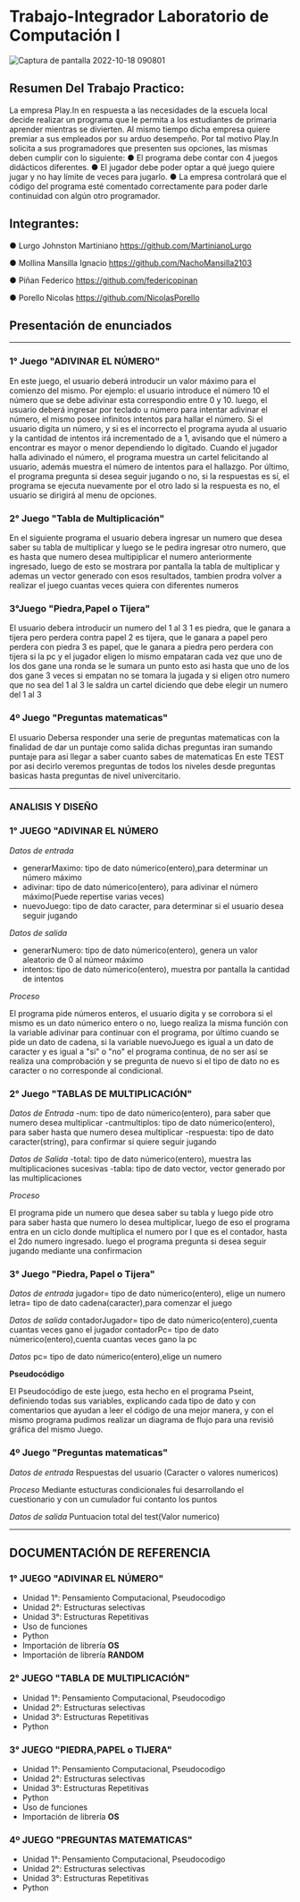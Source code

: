 # Trabajo-Integrador Laboratorio de Computación I
![Captura de pantalla 2022-10-18 090801](https://user-images.githubusercontent.com/105757516/196425218-51ef11dc-1d91-4c14-8cdb-e89bf8207200.png)

## Resumen Del Trabajo Practico:

La empresa Play.In en respuesta a las necesidades de la escuela local decide realizar un
programa que le permita a los estudiantes de primaria aprender mientras se divierten. Al
mismo tiempo dicha empresa quiere premiar a sus empleados por su arduo desempeño.
Por tal motivo Play.In solicita a sus programadores que presenten sus opciones, las mismas
deben cumplir con lo siguiente:
● El programa debe contar con 4 juegos didácticos diferentes.
● El jugador debe poder optar a qué juego quiere jugar y no hay límite de veces para
jugarlo.
● La empresa controlará que el código del programa esté comentado correctamente
para poder darle continuidad con algún otro programador.



## Integrantes:

● Lurgo Johnston Martiniano
https://github.com/MartinianoLurgo
  
● Mollina Mansilla Ignacio
https://github.com/NachoMansilla2103
  
● Piñan Federico 
https://github.com/federicopinan

● Porello Nicolas
https://github.com/NicolasPorello

##  Presentación de enunciados
___
### 1° Juego "ADIVINAR EL NÚMERO"
En este juego, el usuario deberá introducir un valor máximo para el comienzo del mismo. Por ejemplo:
el usuario introduce el número 10 el número que se debe adivinar esta correspondio entre 0 y 10. luego, el usuario deberá ingresar por teclado u número para intentar adivinar el número, el mismo posee infinitos intentos para hallar el número. Si el usuario digita un número, y si es el incorrecto el programa ayuda al usuario y la cantidad de intentos irá incrementado de a 1, avisando que el número a encontrar es mayor o menor dependiendo lo digitado. Cuando el jugador halla adivinado el número, el programa muestra un cartel felicitando al usuario, además muestra el número de intentos para el hallazgo. Por último, el programa pregunta si desea seguir jugando o no, si la respuestas es sí, el programa se ejecuta nuevamente por el otro lado si la respuesta es no, el usuario se dirigirá al menu de opciones.

### 2° Juego "Tabla de Multiplicación"
En el siguiente programa el usuario debera ingresar un numero que desea saber su tabla de multiplicar
y luego se le pedira ingresar otro numero, que es hasta que numero desea multipiplicar el numero anteriormente ingresado,
luego de esto se mostrara por pantalla la tabla de multiplicar y ademas un vector generado con esos resultados,
tambien prodra volver a realizar el juego cuantas veces quiera con diferentes numeros

### 3°Juego "Piedra,Papel o Tijera"
El usuario debera introducir un numero del 1 al 3 
1 es piedra, que le ganara a tijera pero perdera contra papel
2 es tijera, que le ganara a papel pero perdera con piedra
3 es papel, que le ganara a piedra  pero perdera con tijera
si la pc y el jugador eligen lo mismo empataran 
cada vez que uno de los dos gane una ronda se le sumara un punto esto asi hasta que uno de los dos gane 3 veces 
si empatan no se tomara la jugada y si eligen otro numero que no sea del 1 al 3 le saldra un cartel diciendo que debe elegir un numero del 1 al 3

### 4º Juego "Preguntas matematicas"
El usuario Debersa responder una serie de preguntas matematicas con la finalidad de dar un puntaje como salida
dichas preguntas iran sumando puntaje para asi llegar a saber cuanto sabes de matematicas
En este TEST por asi decirlo veremos preguntas de todos los niveles desde preguntas basicas 
hasta preguntas de nivel univercitario.

___

### ANALISIS Y DISEÑO

### 1° JUEGO "ADIVINAR EL NÚMERO
*Datos de entrada*
- generarMaximo: tipo de dato númerico(entero),para determinar un número máximo
- adivinar: tipo de dato númerico(entero), para adivinar el número máximo(Puede repertise varias veces)
- nuevoJuego: tipo de dato caracter, para determinar si el usuario desea seguir jugando

*Datos de salida*
- generarNumero: tipo de dato númerico(entero), genera un valor aleatorio de 0 al númeor máximo
- intentos: tipo de dato númerico(entero), muestra por pantalla la cantidad de intentos

*Proceso*

El programa pide números enteros, el usuario digita y se corrobora si el mismo es un dato
númerico entero o no, luego realiza la misma función con la variable adivinar para continuar
con el programa, por último cuando se pide un dato de cadena, si la variable nuevoJuego es igual
a un dato de caracter y es igual a "si" o "no" el programa continua, de no ser así se realiza una comprobación y se pregunta de nuevo si el tipo de dato no es caracter o no corresponde al condicional.

### 2° Juego "TABLAS DE MULTIPLICACIÓN"

*Datos de Entrada*
-num: tipo de dato númerico(entero), para saber que numero desea multiplicar
-cantmultiplos: tipo de dato númerico(entero), para saber hasta que numero desea multiplicar
-respuesta: tipo de dato caracter(string), para confirmar si quiere seguir jugando

*Datos de Salida*
-total: tipo de dato númerico(entero), muestra las multiplicaciones sucesivas
-tabla: tipo de dato vector, vector generado por las multiplicaciones

*Proceso*

El programa pide un numero que desea saber su tabla y luego pide otro para saber hasta que numero lo desea multiplicar, luego de eso el programa entra en un ciclo donde multiplica el numero por I que es el contador, hasta el 2do numero ingresado. luego el programa pregunta si desea seguir jugando mediante una confirmacion

### 3° Juego "Piedra, Papel o Tijera"
*Datos de entrada*
jugador= tipo de dato númerico(entero), elige un numero
letra= tipo de dato cadena(caracter),para comenzar el juego

*Datos de salida*
contadorJugador= tipo de dato númerico(entero),cuenta cuantas veces gano el jugador
contadorPc= tipo de dato númerico(entero),cuenta cuantas veces gano la pc

*Datos*
pc= tipo de dato númerico(entero),elige un numero

**Pseudocódigo**

El Pseudocódigo de este juego, esta hecho en el programa Pseint, definiendo todas sus variables,
explicando cada tipo de dato y con comentarios que ayudan a leer el código de una mejor manera, y con el mismo programa pudimos realizar un diagrama de flujo para una revisió gráfica del mismo Juego.

### 4º Juego "Preguntas matematicas"
*Datos de entrada*
Respuestas del usuario (Caracter o valores numericos)
 
*Proceso* 
Mediante estucturas condicionales fui desarrollando 
el cuestionario y con un cumulador fui contanto los puntos

*Datos de salida*
Puntuacion total del test(Valor numerico)

___

## DOCUMENTACIÓN DE REFERENCIA

### 1° JUEGO "ADIVINAR EL NÚMERO"
- Unidad 1°: Pensamiento Computacional, Pseudocodigo
- Unidad 2°: Estructuras selectivas
- Unidad 3°: Estructuras Repetitivas
- Uso de funciones
- Python
- Importación de librería **OS**
- Importación de librería **RANDOM**

### 2° JUEGO "TABLA DE MULTIPLICACIÓN"
- Unidad 1°: Pensamiento Computacional, Pseudocodigo
- Unidad 2°: Estructuras selectivas
- Unidad 3°: Estructuras Repetitivas
- Python

### 3° JUEGO "PIEDRA,PAPEL o TIJERA"
- Unidad 1°: Pensamiento Computacional, Pseudocodigo
- Unidad 2°: Estructuras selectivas
- Unidad 3°: Estructuras Repetitivas
- Python
- Uso de funciones
- Importación de librería **OS**

### 4º JUEGO "PREGUNTAS MATEMATICAS"

- Unidad 1°: Pensamiento Computacional, Pseudocodigo
- Unidad 2°: Estructuras selectivas
- Unidad 3°: Estructuras Repetitivas
- Python